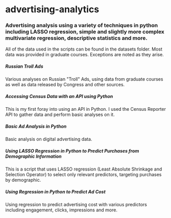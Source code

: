 # advertising-analytics
### Advertising analysis using a variety of techniques in python including LASSO regression, simple and slightly more complex multivariate regression, descriptive statistics and more.
All of the data used in the scripts can be found in the datasets folder. Most data was provided in graduate courses. Exceptions are noted as they arise.

##### Russian Troll Ads
Various analyses on Russian "Troll" Ads, using data from graduate courses as well as data released by Congress and other sources.

##### Accessing Census Data with an API using Python
This is my first foray into using an API in Python. I used the Census Reporter API to gather data and perform basic analyses on it.

##### Basic Ad Analysis in Python
Basic analysis on digital advertising data.

##### Using LASSO Regression in Python to Predict Purchases from Demographic Information
This is a script that uses LASSO regression (Least Absolute Shrinkage and Selection Operator) to select only relevant predictors, targeting purchases by demographic.

##### Using Regression in Python to Predict Ad Cost
Using regression to predict advertising cost with various predictors including engagement, clicks, impressions and more. 
